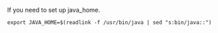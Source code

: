 If you need to set up java_home.
```
export JAVA_HOME=$(readlink -f /usr/bin/java | sed "s:bin/java::")
```
